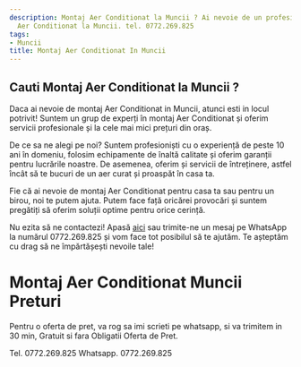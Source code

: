 ```yaml
---
description: Montaj Aer Conditionat la Muncii ? Ai nevoie de un profesionist in Montaj
  Aer Conditionat la Muncii. tel. 0772.269.825
tags:
- Muncii
title: Montaj Aer Conditionat In Muncii
---
```



## Cauti Montaj Aer Conditionat la Muncii ?


Daca ai nevoie de montaj Aer Conditionat in Muncii, atunci esti in locul potrivit! Suntem un grup de experți în montaj Aer Conditionat și oferim servicii profesionale și la cele mai mici prețuri din oraș. 

De ce sa ne alegi pe noi? Suntem profesioniști cu o experiență de peste 10 ani în domeniu, folosim echipamente de înaltă calitate și oferim garanții pentru lucrările noastre. De asemenea, oferim și servicii de întreținere, astfel încât să te bucuri de un aer curat și proaspăt în casa ta. 

Fie că ai nevoie de montaj Aer Conditionat pentru casa ta sau pentru un birou, noi te putem ajuta. Putem face față oricărei provocări și suntem pregătiți să oferim soluții optime pentru orice cerință. 

Nu ezita să ne contactezi! Apasă <a href="https://www.link.com">aici</a> sau trimite-ne un mesaj pe WhatsApp la numărul 0772.269.825 și vom face tot posibilul să te ajutăm. Te așteptăm cu drag să ne împărtășești nevoile tale!

# Montaj Aer Conditionat Muncii Preturi
Pentru o oferta de pret, va rog sa imi scrieti pe whatsapp, si va trimitem in 30 min, Gratuit si fara Obligatii Oferta de Pret.

Tel. 0772.269.825
Whatsapp. 0772.269.825